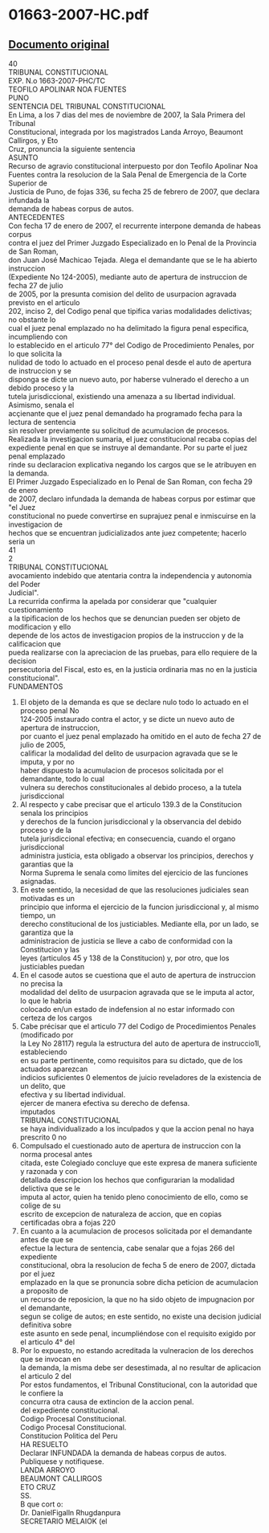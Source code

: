 
01663-2007-HC.pdf
=================
  
[Documento original](https://tc.gob.pe/jurisprudencia/2007/01663-2007-HC.pdf)  
---  
40  
TRIBUNAL CONSTITUCIONAL  
EXP. N.o 1663-2007-PHC/TC  
TEOFILO APOLINAR NOA FUENTES  
PUNO  
SENTENCIA DEL TRIBUNAL CONSTITUCIONAL  
En Lima, a los 7 dias del mes de noviembre de 2007, la Sala Primera del Tribunal  
Constitucional, integrada por los magistrados Landa Arroyo, Beaumont Callirgos, y Eto  
Cruz, pronuncia la siguiente sentencia  
ASUNTO  
Recurso de agravio constitucional interpuesto por don Teofilo Apolinar Noa  
Fuentes contra la resolucion de la Sala Penal de Emergencia de la Corte Superior de  
Justicia de Puno, de fojas 336, su fecha 25 de febrero de 2007, que declara infundada la  
demanda de habeas corpus de autos.  
ANTECEDENTES  
Con fecha 17 de enero de 2007, el recurrente interpone demanda de habeas corpus  
contra el juez del Primer Juzgado Especializado en lo Penal de la Provincia de San Roman,  
don Juan José Machicao Tejada. Alega el demandante que se le ha abierto instruccion  
(Expediente No 124-2005), mediante auto de apertura de instruccion de fecha 27 de julio  
de 2005, por la presunta comision del delito de usurpacion agravada previsto en el articulo  
202, inciso 2, del Codigo penal que tipifica varias modalidades delictivas; no obstante lo  
cual el juez penal emplazado no ha delimitado la figura penal especifica, incumpliendo con  
lo establecido en el articulo 77° del Codigo de Procedimiento Penales, por lo que solicita la  
nulidad de todo lo actuado en el proceso penal desde el auto de apertura de instruccion y se  
disponga se dicte un nuevo auto, por haberse vulnerado el derecho a un debido proceso y la  
tutela jurisdiccional, existiendo una amenaza a su libertad individual. Asimismo, senala el  
acçienante que el juez penal demandado ha programado fecha para la lectura de sentencia  
sin resolver previamente su solicitud de acumulacion de procesos.  
Realizada la investigacion sumaria, el juez constitucional recaba copias del  
expediente penal en que se instruye al demandante. Por su parte el juez penal emplazado  
rinde su declaracion explicativa negando los cargos que se le atribuyen en la demanda.  
El Primer Juzgado Especializado en lo Penal de San Roman, con fecha 29 de enero  
de 2007, declaro infundada la demanda de habeas corpus por estimar que "el Juez  
constitucional no puede convertirse en suprajuez penal e inmiscuirse en la investigacion de  
hechos que se encuentran judicializados ante juez competente; hacerlo seria un  
41  
2  
TRIBUNAL CONSTITUCIONAL  
avocamiento indebido que atentaria contra la independencia y autonomia del Poder  
Judicial".  
La recurrida confirma la apelada por considerar que "cualquier cuestionamiento  
a la tipificacion de los hechos que se denuncian pueden ser objeto de modificacion y ello  
depende de los actos de investigacion propios de la instruccion y de la calificacion que  
pueda realizarse con la apreciacion de las pruebas, para ello requiere de la decision  
persecutoria del Fiscal, esto es, en la justicia ordinaria mas no en la justicia constitucional".  
FUNDAMENTOS  
1. El objeto de la demanda es que se declare nulo todo lo actuado en el proceso penal No  
124-2005 instaurado contra el actor, y se dicte un nuevo auto de apertura de instruccion,  
por cuanto el juez penal emplazado ha omitido en el auto de fecha 27 de julio de 2005,  
calificar la modalidad del delito de usurpacion agravada que se le imputa, y por no  
haber dispuesto la acumulacion de procesos solicitada por el demandante, todo lo cual  
vulnera su derechos constitucionales al debido proceso, a la tutela jurisdiccional  
2. Al respecto y cabe precisar que el articulo 139.3 de la Constitucion senala los principios  
y derechos de la funcion jurisdiccional y la observancia del debido proceso y de la  
tutela jurisdiccional efectiva; en consecuencia, cuando el organo jurisdiccional  
administra justicia, esta obligado a observar los principios, derechos y garantias que la  
Norma Suprema le senala como limites del ejercicio de las funciones asignadas.  
3. En este sentido, la necesidad de que las resoluciones judiciales sean motivadas es un  
principio que informa el ejercicio de la funcion jurisdiccional y, al mismo tiempo, un  
derecho constitucional de los justiciables. Mediante ella, por un lado, se garantiza que la  
administracion de justicia se lleve a cabo de conformidad con la Constitucion y las  
leyes (articulos 45 y 138 de la Constitucion) y, por otro, que los justiciables puedan  
4. En el casode autos se cuestiona que el auto de apertura de instruccion no precisa la  
modalidad del delito de usurpacion agravada que se le imputa al actor, lo que le habria  
colocado en/un estado de indefension al no estar informado con certeza de los cargos  
5. Cabe précisar que el articulo 77 del Codigo de Procedimientos Penales (modificado por  
la Ley No 28117) regula la estructura del auto de apertura de instruccio1l, estableciendo  
en su parte pertinente, como requisitos para su dictado, que de los actuados aparezcan  
indicios suficientes 0 elementos de juicio reveladores de la existencia de un delito, que  
efectiva y su libertad individual.  
ejercer de manera efectiva su derecho de defensa.  
imputados  
TRIBUNAL CONSTITUCIONAL  
se haya individualizado a los inculpados y que la accion penal no haya prescrito 0 no  
6. Compulsado el cuestionado auto de apertura de instruccion con la norma procesal antes  
citada, este Colegiado concluye que este expresa de manera suficiente y razonada y con  
detallada descripcion los hechos que configurarian la modalidad delictiva que se le  
imputa al actor, quien ha tenido pleno conocimiento de ello, como se colige de su  
escrito de excepcion de naturaleza de accion, que en copias certificadas obra a fojas 220  
7. En cuanto a la acumulacion de procesos solicitada por el demandante antes de que se  
efectue la lectura de sentencia, cabe senalar que a fojas 266 del expediente  
constitucional, obra la resolucion de fecha 5 de enero de 2007, dictada por el juez  
emplazado en la que se pronuncia sobre dicha peticion de acumulacion a proposito de  
un recurso de reposicion, la que no ha sido objeto de impugnacion por el demandante,  
segun se colige de autos; en este sentido, no existe una decision judicial definitiva sobre  
este asunto en sede penal, incumpliéndose con el requisito exigido por el articulo 4° del  
8. Por lo expuesto, no estando acreditada la vulneracion de los derechos que se invocan en  
la demanda, la misma debe ser desestimada, al no resultar de aplicacion el articulo 2 del  
Por estos fundamentos, el Tribunal Constitucional, con la autoridad que le confiere la  
concurra otra causa de extincion de la accion penal.  
del expediente constitucional.  
Codigo Procesal Constitucional.  
Codigo Procesal Constitucional.  
Constitucion Politica del Peru  
HA RESUELTO  
Declarar INFUNDADA la demanda de habeas corpus de autos.  
Publiquese y notifiquese.  
LANDA ARROYO  
BEAUMONT CALLIRGOS  
ETO CRUZ  
SS.  
B que cort o:  
Dr. DanielFigalln Rhugdanpura  
SECRETARIO MELAIOK (el